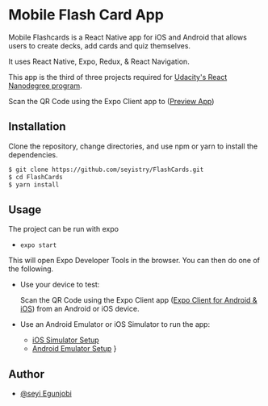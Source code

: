 
# Mobile Flash Card App

Mobile Flashcards is a React Native app for iOS and Android that allows users to create decks, add cards and quiz themselves.

It uses React Native, Expo, Redux, & React Navigation.

This app is the third of three projects required for [Udacity's React Nanodegree program](https://www.udacity.com/course/react-nanodegree--nd019).

Scan the QR Code using the Expo Client app to ([Preview App](https://expo.io/@seyistry/FlashCards))

## Installation 

Clone the repository, change directories, and use npm or yarn to install the dependencies.

```bash 
$ git clone https://github.com/seyistry/FlashCards.git
$ cd FlashCards
$ yarn install
```
    
## Usage

The project can be run with expo

- `expo start`

This will open Expo Developer Tools in the browser.  You can then do one of the following.

- Use your device to test:

    Scan the QR Code using the Expo Client app ([Expo Client for Android & iOS](https://expo.io/tools#client))  from an Android or iOS device.
- Use an Android Emulator or iOS Simulator to run the app:
    - [iOS Simulator Setup](https://docs.expo.io/workflow/ios-simulator/)
    - [Android Emulator Setup](https://docs.expo.io/workflow/android-studio-emulator/)
}

  
## Author

- [@seyi Egunjobi](https://github.com/seyistry/)
